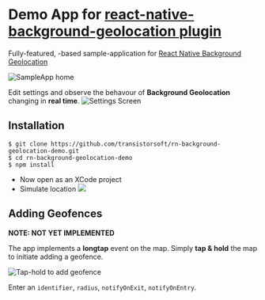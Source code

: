 # Demo App for [react-native-background-geolocation plugin](http://transistorsoft.github.io/react-native-background-geolocation/)

Fully-featured, [](http://ionicframework.com/)-based sample-application for [React Native Background Geolocation](http://christocracy.github.io/cordova-background-geolocation/)

![SampleApp home](https://www.dropbox.com/s/609iibr6ofzoq7p/Screenshot%202015-06-06%2017.05.33.png?dl=1)

Edit settings and observe the behavour of **Background Geolocation** changing in **real time**.
![Settings Screen](https://www.dropbox.com/s/v6xwp6leuc5ysv9/Screenshot%202015-06-06%2019.08.58.png?dl=1)

## Installation

```
$ git clone https://github.com/transistorsoft/rn-background-geolocation-demo.git
$ cd rn-background-geolocation-demo
$ npm install
```

- Now open as an XCode project
- Simulate location ![](https://dl.dropboxusercontent.com/u/2319755/react-native-background-geolocation-demo/simulate-location.png)

## Adding Geofences

**NOTE: NOT YET IMPLEMENTED**

The app implements a **longtap** event on the map.  Simply **tap & hold** the map to initiate adding a geofence.

![Tap-hold to add geofence](https://www.dropbox.com/s/9qif3rvznwkbphd/Screenshot%202015-06-06%2017.12.41.png?dl=1)

Enter an `identifier`, `radius`, `notifyOnExit`, `notifyOnEntry`.



